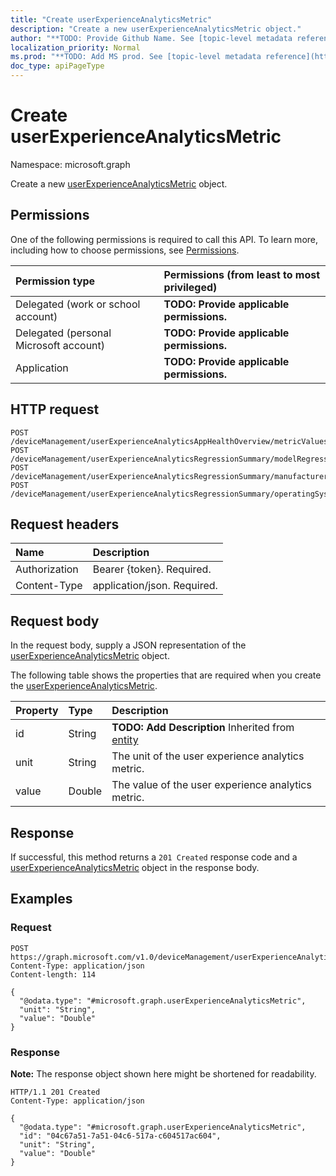 ```yaml
---
title: "Create userExperienceAnalyticsMetric"
description: "Create a new userExperienceAnalyticsMetric object."
author: "**TODO: Provide Github Name. See [topic-level metadata reference](https://msgo.azurewebsites.net/add/document/guidelines/metadata.html#topic-level-metadata)**"
localization_priority: Normal
ms.prod: "**TODO: Add MS prod. See [topic-level metadata reference](https://msgo.azurewebsites.net/add/document/guidelines/metadata.html#topic-level-metadata)**"
doc_type: apiPageType
---
```


# Create userExperienceAnalyticsMetric
Namespace: microsoft.graph



Create a new [userExperienceAnalyticsMetric](../resources/userexperienceanalyticsmetric.md) object.

## Permissions
One of the following permissions is required to call this API. To learn more, including how to choose permissions, see [Permissions](/graph/permissions-reference).

|Permission type|Permissions (from least to most privileged)|
|:---|:---|
|Delegated (work or school account)|**TODO: Provide applicable permissions.**|
|Delegated (personal Microsoft account)|**TODO: Provide applicable permissions.**|
|Application|**TODO: Provide applicable permissions.**|

## HTTP request

<!-- {
  "blockType": "ignored"
}
-->
``` http
POST /deviceManagement/userExperienceAnalyticsAppHealthOverview/metricValues
POST /deviceManagement/userExperienceAnalyticsRegressionSummary/modelRegression
POST /deviceManagement/userExperienceAnalyticsRegressionSummary/manufacturerRegression
POST /deviceManagement/userExperienceAnalyticsRegressionSummary/operatingSystemRegression
```

## Request headers
|Name|Description|
|:---|:---|
|Authorization|Bearer {token}. Required.|
|Content-Type|application/json. Required.|

## Request body
In the request body, supply a JSON representation of the [userExperienceAnalyticsMetric](../resources/userexperienceanalyticsmetric.md) object.

The following table shows the properties that are required when you create the [userExperienceAnalyticsMetric](../resources/userexperienceanalyticsmetric.md).

|Property|Type|Description|
|:---|:---|:---|
|id|String|**TODO: Add Description** Inherited from [entity](../resources/entity.md)|
|unit|String|The unit of the user experience analytics metric.|
|value|Double|The value of the user experience analytics metric.|



## Response

If successful, this method returns a `201 Created` response code and a [userExperienceAnalyticsMetric](../resources/userexperienceanalyticsmetric.md) object in the response body.

## Examples

### Request
<!-- {
  "blockType": "request",
  "name": "create_userexperienceanalyticsmetric_from_"
}
-->
``` http
POST https://graph.microsoft.com/v1.0/deviceManagement/userExperienceAnalyticsAppHealthOverview/metricValues
Content-Type: application/json
Content-length: 114

{
  "@odata.type": "#microsoft.graph.userExperienceAnalyticsMetric",
  "unit": "String",
  "value": "Double"
}
```


### Response
**Note:** The response object shown here might be shortened for readability.
<!-- {
  "blockType": "response",
  "truncated": true,
  "@odata.type": "microsoft.graph.userExperienceAnalyticsMetric"
}
-->
``` http
HTTP/1.1 201 Created
Content-Type: application/json

{
  "@odata.type": "#microsoft.graph.userExperienceAnalyticsMetric",
  "id": "04c67a51-7a51-04c6-517a-c604517ac604",
  "unit": "String",
  "value": "Double"
}
```

